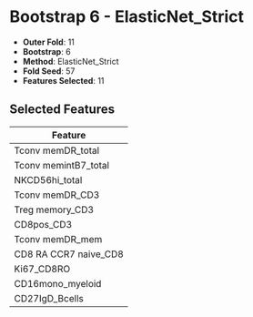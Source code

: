 # Bootstrap 6 - ElasticNet_Strict

- **Outer Fold**: 11
- **Bootstrap**: 6
- **Method**: ElasticNet_Strict
- **Fold Seed**: 57
- **Features Selected**: 11

## Selected Features

| Feature |
|---------|
| Tconv memDR_total |
| Tconv memintB7_total |
| NKCD56hi_total |
| Tconv memDR_CD3 |
| Treg memory_CD3 |
| CD8pos_CD3 |
| Tconv memDR_mem |
| CD8 RA CCR7 naive_CD8 |
| Ki67_CD8RO |
| CD16mono_myeloid |
| CD27IgD_Bcells |
